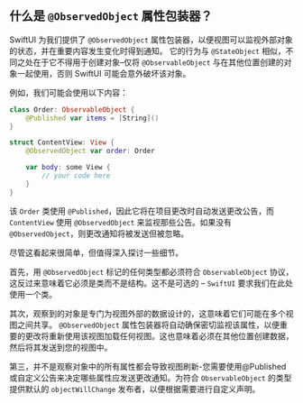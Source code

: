 什么是 `@ObservedObject` 属性包装器？
---

SwiftUI 为我们提供了 `@ObservedObject` 属性包装器，以便视图可以监视外部对象的状态，并在重要内容发生变化时得到通知。 它的行为与 `@StateObject` 相似，不同之处在于它不得用于创建对象–仅将 `@ObservableObject` 与在其他位置创建的对象一起使用，否则 SwiftUI 可能会意外破坏该对象。

例如，我们可能会使用以下内容：

```swift
class Order: ObservableObject {
    @Published var items = [String]()
}

struct ContentView: View {
    @ObservedObject var order: Order

    var body: some View {
        // your code here
    }
}
```

该 `Order` 类使用 `@Published`，因此它将在项目更改时自动发送更改公告，而 `ContentView` 使用 `@ObservedObject` 来监视那些公告。如果没有 `@ObservedObject`，则更改通知将被发送但被忽略。

尽管这看起来很简单，但值得深入探讨一些细节。

首先，用 `@ObservedObject` 标记的任何类型都必须符合 `ObservableObject` 协议，这反过来意味着它必须是类而不是结构。这不是可选的 – `SwiftUI` 要求我们在此处使用一个类。

其次，观察到的对象是专门为视图外部的数据设计的，这意味着它们可能在多个视图之间共享。 `@ObservedObject` 属性包装器将自动确保密切监视该属性，以便重要的更改将重新使用该视图加载任何视图。这也意味着必须在其他位置创建数据，然后将其发送到您的视图中。

第三，并不是观察对象中的所有属性都会导致视图刷新-您需要使用@Published或自定义公告来决定哪些属性应发送更改通知。为符合 `ObservableObject` 的类型提供默认的 `objectWillChange` 发布者，以便根据需要进行自定义声明。